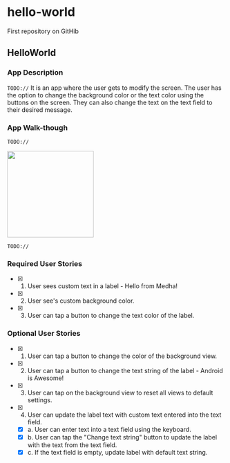 # hello-world
First repository on GitHib

## HelloWorld

### App Description
`TODO://` It is an app where the user gets to modify the screen. The user has the option to change the background color or the text color using the buttons on the screen. They can also change the text on the text field to their desired message.

### App Walk-though
`TODO://` 

<img src="https://user-images.githubusercontent.com/44420206/71426177-95837d00-266b-11ea-811e-8c7089e88f1d.gif" width=200><br>



`TODO://` 
### Required User Stories
- [x] 1. User sees custom text in a label - Hello from Medha!
- [x] 2. User see's custom background color.
- [x] 3. User can tap a button to change the text color of the label.

### Optional User Stories
- [x] 1. User can tap a button to change the color of the background view.  
- [x] 2. User can tap a button to change the text string of the label - Android is Awesome!  
- [x] 3. User can tap on the background view to reset all views to default settings.  
- [x] 4. User can update the label text with custom text entered into the text field.  
   - [x] a. User can enter text into a text field using the keyboard.  
   - [x] b. User can tap the "Change text string" button to update the label with the text from the text field.  
   - [x] c. If the text field is empty, update label with default text string.
